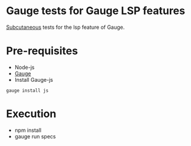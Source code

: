 # Gauge tests for Gauge LSP features
[Subcutaneous](https://www.martinfowler.com/bliki/SubcutaneousTest.html) tests for the lsp feature of Gauge.

# Pre-requisites
* Node-js
* [Gauge](https://docs.getgauge.io/installing.html)
* Install Gauge-js
```
gauge install js
```

# Execution
* npm install
* gauge run specs
